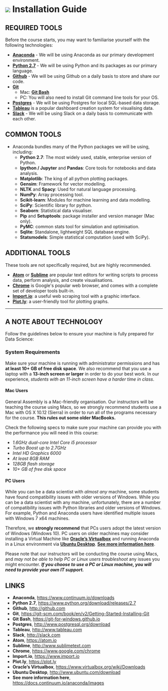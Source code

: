 # ![](https://ga-dash.s3.amazonaws.com/production/assets/logo-9f88ae6c9c3871690e33280fcf557f33.png) Installation Guide

## REQUIRED TOOLS
Before the course starts, you may want to familiarise yourself with the following technologies:

- [**Anaconda**](https://www.continuum.io/downloads) - We will be using Anaconda as our primary development environment.
- [**Python 2.7**](https://www.python.org/download/releases/2.7/) - We will be using Python and its packages as our primary language.
- [**Github**](http://github.com) - We will be using Github on a daily basis to store and share our code.
- [**Git**](https://git-scm.com/book/en/v2/Getting-Started-Installing-Git)
    - Mac: [**Git Bash**](https://git-for-windows.github.io)
    - PC: You will also need to install Git command line tools for your OS.
- [**Postgres**](http://www.postgresql.org/download/) - We will be using Postgres for local SQL-based data storage.
- [**Tableau**](http://www.tableau.com/) is a popular dashboard creation system for visualising data.
- [**Slack**](http://slack.com) - We will be using Slack on a daily basis to communicate with each other.

## COMMON TOOLS

- Anaconda bundles many of the Python packages we will be using, including:
  - **Python 2.7**: The most widely used, stable, enterprise version of Python.
  - **Ipython / Jupyter** and **Pandas**: Core tools for notebooks and data analysis.
  - **Matplotlib**: The king of all python plotting packages.
  - **Gensim**: Framework for vector modelling.
  - **NLTK** and **Spacy**: Used for natural language processing.
  - **NumPy**: Array processing tool.
  - **Scikit-learn**: Modules for machine learning and data modelling.
  - **SciPy**: Scientific library for python.
  - **Seaborn**: Statistical data visualiser.
  - **Pip** and **Setuptools**: package installer and version manager (Mac only).
  - **PyMC**: common stats tool for simulation and optimisation.
  - **Sqlite**: Standalone, lightweight SQL database engine.
  - **Statsmodels**: Simple statistical computation (used with SciPy).

## ADDITIONAL TOOLS
These tools are not specifically required, but are highly recommended.

- [**Atom**](https://atom.io/) or [**Sublime**](http://www.sublimetext.com/) are popular text editors for writing scripts to process data, perform analysis, and create visualisations.
- [**Chrome**](https://www.google.com/chrome/) is Google's popular web browser, and comes with a complete set of developer tools built-in.
- [**Import.io**](https://www.import.io/): a useful web scraping tool with a graphic interface.
- [**Plot.ly**](https://plot.ly): a user-friendly tool for plotting graphs.

---

## A NOTE ABOUT TECHNOLOGY
Follow the guidelines below to ensure your machine is fully prepared for Data Science:

### System Requirements
Make sure your machine is running with administrator permissions and has **at least 10+ GB of free disk space**. We also recommend that you use a laptop with a **13-inch screen or larger** in order to do your best work. In our experience, _students with an 11-inch screen have a harder time in class_.

#### Mac Users
General Assembly is a Mac-friendly organisation. Our instructors will be teaching the course using Macs, so we strongly recommend students use a Mac with OS X 10.12 (Sierra) in order to run all of the programs necessary for the course. **This rules out some older MacBooks.**

Check the following specs to make sure your machine can provide you with the performance you will need in this course:

- _1.6GHz dual-core Intel Core i5 processor_
- _Turbo Boost up to 2.7GHz_
- _Intel HD Graphics 6000_
- _At least 8GB RAM_
- _128GB flash storage_
- _10+ GB of free disk space_

#### PC Users
While you can be a data scientist with _almost any_ machine, some students have found compatibility issues with older versions of Windows. While you can be a data scientist with any machine, unfortunately, there are a number of compatibility issues with Python libraries and older versions of Windows. For example, Python and Anaconda users have identified multiple issues with Windows 7 x64 machines.

Therefore, we **strongly recommend** that PCs users adopt the latest version of Windows (Windows 10). PC users on older machines may consider installing a Virtual Machine like [**Oracle’s Virtualbox**](https://www.virtualbox.org/wiki/Downloads) and running Anaconda in a Linux environment via [**Ubuntu Desktop**](http://www.ubuntu.com/download). [**See more information here**](https://docs.continuum.io/anaconda/images).

Please note that our instructors will be conducting the course using Macs, and _may not be able to help PC or Linux users troubleshoot_ any issues you might encounter. _**If you choose to use a PC or Linux machine, you will need to provide your own IT support.**_

## LINKS
- **Anaconda**, https://www.continuum.io/downloads
- **Python 2.7**, https://www.python.org/download/releases/2.7
- **Github**, http://github.com
- **Git**, https://git-scm.com/book/en/v2/Getting-Started-Installing-Git
- **Git Bash**, https://git-for-windows.github.io
- **Postgres**, http://www.postgresql.org/download
- **Tableau**, http://www.tableau.com
- **Slack**, http://slack.com
- **Atom**, https://atom.io
- **Sublime**, http://www.sublimetext.com
- **Chrome**, https://www.google.com/chrome
- **Import.io**, https://www.import.io
- **Plot.ly**, https://plot.ly
- **Oracle’s Virtualbox**, https://www.virtualbox.org/wiki/Downloads
- **Ubuntu Desktop**, http://www.ubuntu.com/download
- **See more information here**, https://docs.continuum.io/anaconda/images

